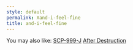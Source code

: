 ```yaml
---
style: default
permalink: Xand-i-feel-fine
title: and-i-feel-fine
---
```

You may also like:
[SCP-999-J](http://scp-wiki.net/scp-999-j)
[After Destruction](http://scp-wiki.net/after-destruction)